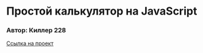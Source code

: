 # Простой калькулятор на JavaScript
### Автор: Киллер 228
[Ссылка на проект](https://ggr566.github.io/-/)